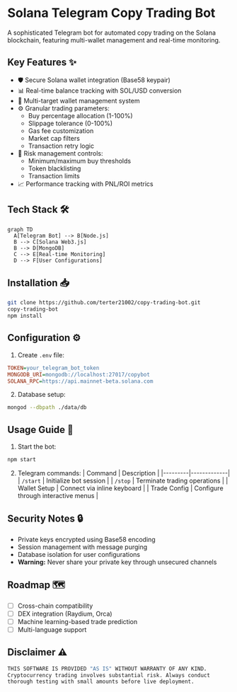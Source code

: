 # Solana Telegram Copy Trading Bot

A sophisticated Telegram bot for automated copy trading on the Solana blockchain, featuring multi-wallet management and real-time monitoring.

## Key Features ✨
- 🛡️ Secure Solana wallet integration (Base58 keypair)
- 📊 Real-time balance tracking with SOL/USD conversion
- 🎯 Multi-target wallet management system
- ⚙️ Granular trading parameters:
  - Buy percentage allocation (1-100%)
  - Slippage tolerance (0-100%)
  - Gas fee customization
  - Market cap filters
  - Transaction retry logic
- 🚦 Risk management controls:
  - Minimum/maximum buy thresholds
  - Token blacklisting
  - Transaction limits
- 📈 Performance tracking with PNL/ROI metrics

## Tech Stack 🛠️
```mermaid
graph TD
  A[Telegram Bot] --> B[Node.js]
  B --> C[Solana Web3.js]
  B --> D[MongoDB]
  C --> E[Real-time Monitoring]
  D --> F[User Configurations]
```

## Installation 📥
```bash
git clone https://github.com/terter21002/copy-trading-bot.git
copy-trading-bot
npm install
```

## Configuration ⚙️
1. Create `.env` file:
```ini
TOKEN=your_telegram_bot_token
MONGODB_URI=mongodb://localhost:27017/copybot
SOLANA_RPC=https://api.mainnet-beta.solana.com
```

2. Database setup:
```bash
mongod --dbpath ./data/db
```

## Usage Guide 📖
1. Start the bot:
```bash
npm start
```

2. Telegram commands:
| Command | Description |
|---------|-------------|
| `/start` | Initialize bot session |
| `/stop` | Terminate trading operations |
| Wallet Setup | Connect via inline keyboard |
| Trade Config | Configure through interactive menus |

## Security Notes 🔒
- Private keys encrypted using Base58 encoding
- Session management with message purging
- Database isolation for user configurations
- **Warning:** Never share your private key through unsecured channels

## Roadmap 🗺️
- [ ] Cross-chain compatibility
- [ ] DEX integration (Raydium, Orca)
- [ ] Machine learning-based trade prediction
- [ ] Multi-language support

## Disclaimer ⚠️
```bash
THIS SOFTWARE IS PROVIDED "AS IS" WITHOUT WARRANTY OF ANY KIND.
Cryptocurrency trading involves substantial risk. Always conduct
thorough testing with small amounts before live deployment.
```
